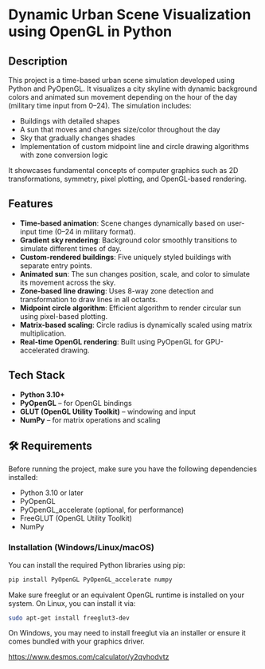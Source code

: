 # Dynamic Urban Scene Visualization using OpenGL in Python

## Description

This project is a time-based urban scene simulation developed using Python and PyOpenGL. It visualizes a city skyline with dynamic background colors and animated sun movement depending on the hour of the day (military time input from 0–24). The simulation includes:

- Buildings with detailed shapes
- A sun that moves and changes size/color throughout the day
- Sky that gradually changes shades
- Implementation of custom midpoint line and circle drawing algorithms with zone conversion logic

It showcases fundamental concepts of computer graphics such as 2D transformations, symmetry, pixel plotting, and OpenGL-based rendering.

## Features

- **Time-based animation**: Scene changes dynamically based on user-input time (0–24 in military format).
- **Gradient sky rendering**: Background color smoothly transitions to simulate different times of day.
- **Custom-rendered buildings**: Five uniquely styled buildings with separate entry points.
- **Animated sun**: The sun changes position, scale, and color to simulate its movement across the sky.
- **Zone-based line drawing**: Uses 8-way zone detection and transformation to draw lines in all octants.
- **Midpoint circle algorithm**: Efficient algorithm to render circular sun using pixel-based plotting.
- **Matrix-based scaling**: Circle radius is dynamically scaled using matrix multiplication.
- **Real-time OpenGL rendering**: Built using PyOpenGL for GPU-accelerated drawing.

## Tech Stack

- **Python 3.10+**
- **PyOpenGL** – for OpenGL bindings
- **GLUT (OpenGL Utility Toolkit)** – windowing and input
- **NumPy** – for matrix operations and scaling

## 🛠️ Requirements

Before running the project, make sure you have the following dependencies installed:

- Python 3.10 or later
- PyOpenGL
- PyOpenGL_accelerate (optional, for performance)
- FreeGLUT (OpenGL Utility Toolkit)
- NumPy

### Installation (Windows/Linux/macOS)

You can install the required Python libraries using pip:

```bash
pip install PyOpenGL PyOpenGL_accelerate numpy
```

Make sure freeglut or an equivalent OpenGL runtime is installed on your system. On Linux, you can install it via:

```bash
sudo apt-get install freeglut3-dev
```

On Windows, you may need to install freeglut via an installer or ensure it comes bundled with your graphics driver.



https://www.desmos.com/calculator/y2qvhodvtz

